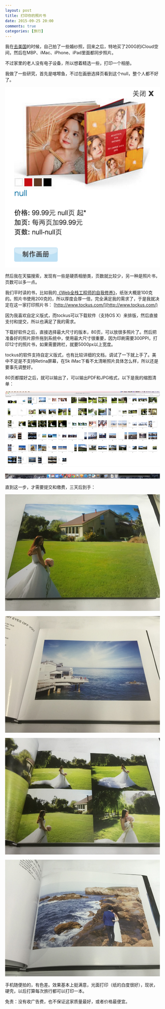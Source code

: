 ```yaml
---
layout: post
title: 打印你的照片书
date: 2015-09-25 20:00
comments: true
categories: [旅行]
---
```


我在[去美国](/weblog/usa/)的时候，自己拍了一些婚纱照，回来之后，特地买了200G的iCloud空间，然后在MBP、iMac、iPhone、iPad里面都同步照片。

<!--more-->

不过家里的老人没有电子设备，所以想着精选一些，打印一个相册。

我做了一些研究，首先是喀嚓鱼，不过在画册选择页看到这个null，整个人都不好了。

![](/files/2015/09/photo-boook-5.png)

然后我在天猫搜索，发现有一些是硬质相册类，页数就比较少，另一种是照片书，页数可以多一点。

我们平时读的书，比如我的[《Web全栈工程师的自我修养》](http://search.jd.com/Search?keyword=web%E5%85%A8%E6%A0%88%E5%B7%A5%E7%A8%8B%E5%B8%88%E7%9A%84%E8%87%AA%E6%88%91%E4%BF%AE%E5%85%BB&enc=utf-8)，纸张大概是100克的。照片书使用200克的，所以厚度会厚一倍，完全满足我的需求了，于是我就决定在这一家打印照片书： [http://www.tockus.com/](http://www.tockus.com/)

因为我喜欢自定义版式，而tockus可以下载软件（支持OS X）来排版，然后直接支付和提交，所以也满足了我的需求。

下载好软件之后，直接选择最大尺寸的版本，80页，可以放很多照片了。然后把准备好的照片原件拖到系统中，使用最大尺寸很重要，因为印刷需要300PPI，打印12寸的照片书，如果需要跨栏，就要5000px以上宽度。

tockus的软件支持自定义版式，也有比较详细的文档，调试了一下就上手了。美中不足是不支持Retina屏幕，在5k iMac下看不太清晰照片具体怎么样，所以还是要事先调整好。

80页都摆好之后，就可以输出了，可以输出PDF和JPG格式，以下是我的缩图清单：

![](/files/2015/09/photo-boook-6.png)

直到这一步，才需要提交和缴费，三天后到手：

![](/files/2015/09/photo-boook-1.jpg)

![](/files/2015/09/photo-boook-2.jpg)

![](/files/2015/09/photo-boook-3.jpg)

![](/files/2015/09/photo-boook-4.jpg)

手机随便拍的，有色差。效果基本上挺满意，光面打印（纸的白度很好），现状，硬壳，以后打算每次旅行都可以打印一本。

免责：没有收广告费，也不保证这家质量最好，或者价格最便宜。
